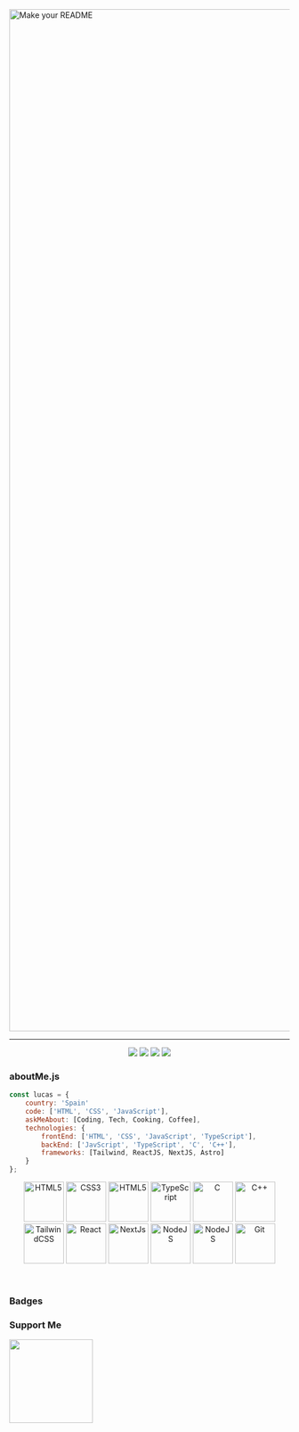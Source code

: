 <img width="1834" alt="Make your README" src="https://github.com/SrPancakes/srpancakes/assets/74025821/b28186f1-270c-457d-b72b-e087ca8becc4">


-------------------
<div align='center'>
  
  <a href="https://www.twitch.tv/srpancakesdev" target="_blank" rel="noreferrer">
  <img 
    src="https://img.shields.io/badge/TWITCH-%40SrPancakes-9146FF?style=for-the-badge&logo=twitch&logoColor=white" /></a>
  
  <a href="https://www.youtube.com/@SrPancakes" target="_blank" rel="noreferrer">
    <img 
      src="https://img.shields.io/badge/YOUTUBE-%40SrPancakes-FF0000?style=for-the-badge&logo=youtube&logoColor=white" /></a>
  
  <a href="https://www.medium.com/@SrPancakes" target="_blank" rel="noreferrer">
    <img 
      src="https://img.shields.io/badge/MEDIUM-%40SrPancakes-ffe140?style=for-the-badge&logo=medium&logoColor=white" /></a>

  <a href="https://twitter.com/SrPancakesDev" target="_blank" rel="noreferrer">
    <img 
      src="https://img.shields.io/badge/TWITTER-%40SrPancakes-1DA1F2?style=for-the-badge&logo=x&logoColor=white" /></a>
      
</div>


### aboutMe.js

```javascript
const lucas = {
    country: 'Spain'
    code: ['HTML', 'CSS', 'JavaScript'],
    askMeAbout: [Coding, Tech, Cooking, Coffee],
    technologies: {
        frontEnd: ['HTML', 'CSS', 'JavaScript', 'TypeScript'],
        backEnd: ['JavScript', 'TypeScript', 'C', 'C++'],
        frameworks: [Tailwind, ReactJS, NextJS, Astro]
    }
};
```
 
<p align="center">

  <a href="https://developer.mozilla.org/en-US/docs/Glossary/HTML5" target="_blank" rel="noreferrer">
    <img src="https://github.com/SrPancakes/srpancakes/assets/74025821/950661d3-7dfa-4640-bdee-277a7a715b26" width="72" height="72" alt="HTML5" /></a>

  <a href="https://www.w3.org/TR/CSS/#css" target="_blank" rel="noreferrer">
    <img src="https://github.com/SrPancakes/srpancakes/assets/74025821/e6671434-3460-4285-b4de-44b9de88dcaa" width="72" height="72" alt="CSS3" /></a>

  <a href="https://developer.mozilla.org/es/docs/Web/JavaScript" target="_blank" rel="noreferrer">
    <img src="https://github.com/SrPancakes/srpancakes/assets/74025821/f8b6d6a3-a305-4f08-aef7-f5387e47b38a" width="72" height="72" alt="HTML5" /></a>

  <a href="https://www.typescriptlang.org/" target="_blank" rel="noreferrer">
    <img src="https://github.com/SrPancakes/srpancakes/assets/74025821/f2378c0a-c10c-43f5-9b1c-38880878489b" width="72" height="72" alt="TypeScript" /></a>

  <a href="https://docs.microsoft.com/en-us/cpp/?view=msvc-170" target="_blank" rel="noreferrer">
    <img src="https://github.com/SrPancakes/srpancakes/assets/74025821/ecba9e39-1701-48c8-951b-d3d23f987c7a" width="72" height="72" alt="C" /></a>

  <a href="https://docs.microsoft.com/en-us/cpp/?view=msvc-170" target="_blank" rel="noreferrer">
    <img src="https://github.com/SrPancakes/srpancakes/assets/74025821/c2f81ec8-f5d7-42d0-a273-0b2caedcc070" width="72" height="72" alt="C++" /></a>

  <a href="https://tailwindcss.com/" target="_blank" rel="noreferrer">
    <img src="https://github.com/SrPancakes/srpancakes/assets/74025821/e07d0c63-2739-4c51-b820-b0b90f668050" width="72" height="72" alt="TailwindCSS" /></a>
  
  <a href="https://reactjs.org/" target="_blank" rel="noreferrer">
    <img src="https://github.com/SrPancakes/srpancakes/assets/74025821/6f8ecbaa-1e25-42c3-b69b-d61f98eb8d20" width="72" height="72" alt="React" /></a>
  
  <a href="https://nextjs.org/docs" target="_blank" rel="noreferrer">
    <img src="https://github.com/SrPancakes/srpancakes/assets/74025821/75db2c07-7bcd-45df-a891-e49ab746de6f" width="72" height="72" alt="NextJs" /></a>

  <a href="https://astro.build/" target="_blank" rel="noreferrer">
    <img src="https://github.com/SrPancakes/srpancakes/assets/74025821/3734de01-08c1-463f-a3aa-0c4926a3fd1e" width="72" height="72" alt="NodeJS" /></a>

  <a href="https://nodejs.org/en/" target="_blank" rel="noreferrer">
    <img src="https://github.com/SrPancakes/srpancakes/assets/74025821/21b986e4-8b6c-4fc2-b3f5-ab78fefade93" width="72" height="72" alt="NodeJS" /></a>

  <a href="https://git-scm.com/" target="_blank" rel="noreferrer">
    <img src="https://github.com/SrPancakes/srpancakes/assets/74025821/f0d0f3d9-5f28-42e5-8778-57c953ffb4fe" width="72" height="72" alt="Git" /></a>
</p>

<br />

### Badges

### Support Me

<a href="https://www.buymeacoffee.com/srpancakes"><img src="https://cdn.buymeacoffee.com/buttons/v2/default-yellow.png" width="150"/></a>
